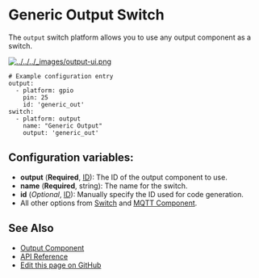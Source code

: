 # Generic Output Switch

The `output` switch platform allows you to use any output component as a switch.

[![../../../_images/output-ui.png](https://esphomelib.com/_images/output-ui.png)](https://esphomelib.com/_images/output-ui.png)

```
# Example configuration entry
output:
  - platform: gpio
    pin: 25
    id: 'generic_out'
switch:
  - platform: output
    name: "Generic Output"
    output: 'generic_out'
```

## Configuration variables:

- **output** (**Required**, [ID](https://esphomelib.com/esphomeyaml/guides/configuration-types.html#config-id)): The ID of the output component to use.
- **name** (**Required**, string): The name for the switch.
- **id** (*Optional*, [ID](https://esphomelib.com/esphomeyaml/guides/configuration-types.html#config-id)): Manually specify the ID used for code generation.
- All other options from [Switch](https://esphomelib.com/esphomeyaml/components/switch/index.html#config-switch) and [MQTT Component](https://esphomelib.com/esphomeyaml/components/mqtt.html#config-mqtt-component).

## See Also

- [Output Component](https://esphomelib.com/esphomeyaml/components/output/index.html)
- [API Reference](https://esphomelib.com/api/switch/index.html)
- [Edit this page on GitHub](https://github.com/OttoWinter/esphomedocs/blob/current/esphomeyaml/components/switch/output.rst)